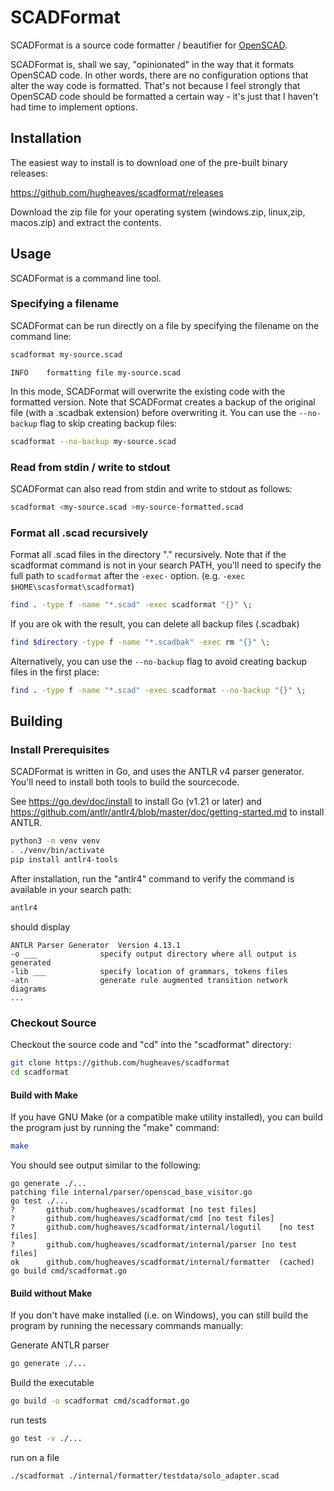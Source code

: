 # SCADFormat

SCADFormat is a source code formatter / beautifier for [OpenSCAD](https://openscad.org/).

SCADFormat is, shall we say, "opinionated" in the way that it formats OpenSCAD code. In other words, there are no configuration options that alter the way code is formatted. That's not because I feel strongly that OpenSCAD code should be formatted a certain way - it's just that I haven't had time to implement options.

## Installation

The easiest way to install is to download one of the pre-built binary releases:

https://github.com/hugheaves/scadformat/releases

Download the zip file for your operating system (windows.zip, linux,zip, macos.zip) and extract the contents.

## Usage

SCADFormat is a command line tool.

### Specifying a filename

SCADFormat can be run directly on a file by specifying the filename on the command line:

```bash
scadformat my-source.scad
```
```
INFO	formatting file my-source.scad
```
In this mode, SCADFormat will overwrite the existing code with the formatted version. Note that SCADFormat creates a backup of the original file (with a .scadbak extension) before overwriting it. You can use the `--no-backup` flag to skip creating backup files:

```bash
scadformat --no-backup my-source.scad
```

### Read from stdin / write to stdout

SCADFormat can also read from stdin and write to stdout as follows:

```bash
scadformat <my-source.scad >my-source-formatted.scad
```

### Format all .scad recursively

Format all .scad files in the directory "." recursively. Note that if the scadformat command is not in your search PATH, you'll need to specify the full path to `scadformat` after the `-exec-` option. (e.g. `-exec $HOME\scasformat\scadformat`) 

```bash
find . -type f -name "*.scad" -exec scadformat "{}" \;
```

If you are ok with the result, you can delete all backup files (.scadbak)
```bash
find $directory -type f -name "*.scadbak" -exec rm "{}" \;
```

Alternatively, you can use the `--no-backup` flag to avoid creating backup files in the first place:
```bash
find . -type f -name "*.scad" -exec scadformat --no-backup "{}" \;
```

## Building

### Install Prerequisites

SCADFormat is written in Go, and uses the ANTLR v4 parser generator. You'll need to install both tools to build the sourcecode.

See https://go.dev/doc/install to install Go (v1.21 or later) and https://github.com/antlr/antlr4/blob/master/doc/getting-started.md to install ANTLR.

```bash
python3 -m venv venv
. ./venv/bin/activate
pip install antlr4-tools
```

After installation, run the "antlr4" command to verify the command is available in your search path:

```bash
antlr4
```
should display
```
ANTLR Parser Generator  Version 4.13.1
-o ___              specify output directory where all output is generated
-lib ___            specify location of grammars, tokens files
-atn                generate rule augmented transition network diagrams
...
```

### Checkout Source
Checkout the source code and "cd" into the "scadformat" directory:
```bash
git clone https://github.com/hugheaves/scadformat
cd scadformat
```

#### Build with Make
If you have GNU Make (or a compatible make utility installed), you can build the program just by running the "make" command:
```bash
make
```

You should see output similar to the following:
```
go generate ./...
patching file internal/parser/openscad_base_visitor.go
go test ./...
?   	github.com/hugheaves/scadformat	[no test files]
?   	github.com/hugheaves/scadformat/cmd	[no test files]
?   	github.com/hugheaves/scadformat/internal/logutil	[no test files]
?   	github.com/hugheaves/scadformat/internal/parser	[no test files]
ok  	github.com/hugheaves/scadformat/internal/formatter	(cached)
go build cmd/scadformat.go
```

#### Build without Make
If you don't have make installed (i.e. on Windows), you can still build the program by running the necessary commands manually:

Generate ANTLR parser
```bash
go generate ./...
```

Build the executable
```bash
go build -o scadformat cmd/scadformat.go
```

run tests
```bash
go test -v ./...
```


run on a file
```bash
./scadformat ./internal/formatter/testdata/solo_adapter.scad
```
